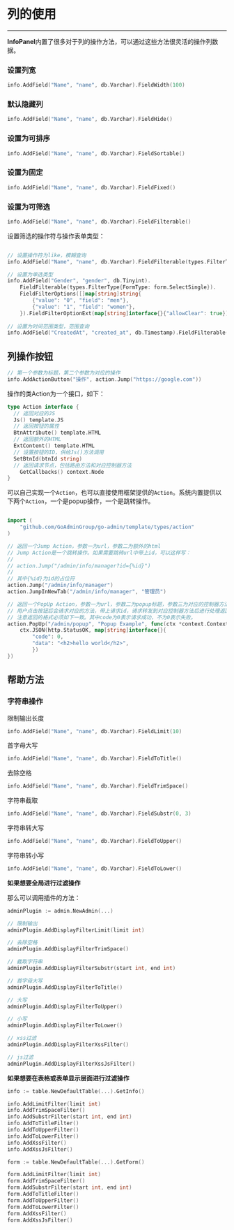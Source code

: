 # 列的使用
---

**InfoPanel**内置了很多对于列的操作方法，可以通过这些方法很灵活的操作列数据。

### 设置列宽

```go
info.AddField("Name", "name", db.Varchar).FieldWidth(100)
```

### 默认隐藏列

```go
info.AddField("Name", "name", db.Varchar).FieldHide()
```

### 设置为可排序

```go
info.AddField("Name", "name", db.Varchar).FieldSortable()
```

### 设置为固定

```go
info.AddField("Name", "name", db.Varchar).FieldFixed()
```

### 设置为可筛选

```go
info.AddField("Name", "name", db.Varchar).FieldFilterable()
```

设置筛选的操作符与操作表单类型：

```go

// 设置操作符为like，模糊查询
info.AddField("Name", "name", db.Varchar).FieldFilterable(types.FilterType{Operator: types.FilterOperatorLike})

// 设置为单选类型
info.AddField("Gender", "gender", db.Tinyint).
    FieldFilterable(types.FilterType{FormType: form.SelectSingle}).
    FieldFilterOptions([]map[string]string{
		{"value": "0", "field": "men"},
		{"value": "1", "field": "women"},
    }).FieldFilterOptionExt(map[string]interface{}{"allowClear": true})
    
// 设置为时间范围类型，范围查询
info.AddField("CreatedAt", "created_at", db.Timestamp).FieldFilterable(types.FilterType{FormType: form.DatetimeRange})
```

## 列操作按钮

```go
// 第一个参数为标题，第二个参数为对应的操作
info.AddActionButton("操作", action.Jump("https://google.com"))
```

操作的类Action为一个接口，如下：

```go
type Action interface {
  // 返回对应的JS
  Js() template.JS
  // 返回按钮的属性
  BtnAttribute() template.HTML
  // 返回额外的HTML
  ExtContent() template.HTML
  // 设置按钮的ID，供给Js()方法调用
  SetBtnId(btnId string)
  // 返回请求节点，包括路由方法和对应控制器方法
	GetCallbacks() context.Node
}
```

可以自己实现一个```Action```，也可以直接使用框架提供的```Action```。系统内置提供以下两个```Action```，一个是popup操作，一个是跳转操作。

```go

import (
    "github.com/GoAdminGroup/go-admin/template/types/action"
)

// 返回一个Jump Action，参数一为url，参数二为额外的html
// Jump Action是一个跳转操作。如果需要跳转url中带上id，可以这样写：
//
// action.Jump("/admin/info/manager?id={%id}")
//
// 其中{%id}为id的占位符
action.Jump("/admin/info/manager")
action.JumpInNewTab("/admin/info/manager", "管理员")

// 返回一个PopUp Action，参数一为url，参数二为popup标题，参数三为对应的控制器方法。
// 用户点击按钮后会请求对应的方法，带上请求id，请求转发到对应控制器方法后进行处理返回，
// 注意返回的格式必须如下一致。其中code为0表示请求成功，不为0表示失败。
action.PopUp("/admin/popup", "Popup Example", func(ctx *context.Context) {
    ctx.JSON(http.StatusOK, map[string]interface{}{
        "code": 0,
        "data": "<h2>hello world</h2>",
		})
})

```

## 帮助方法

### 字符串操作

限制输出长度

```go
info.AddField("Name", "name", db.Varchar).FieldLimit(10)
```

首字母大写

```go
info.AddField("Name", "name", db.Varchar).FieldToTitle()
```

去除空格

```go
info.AddField("Name", "name", db.Varchar).FieldTrimSpace()
```

字符串截取

```go
info.AddField("Name", "name", db.Varchar).FieldSubstr(0, 3)
```

字符串转大写

```go
info.AddField("Name", "name", db.Varchar).FieldToUpper()
```

字符串转小写

```go
info.AddField("Name", "name", db.Varchar).FieldToLower()
```

**如果想要全局进行过滤操作**

那么可以调用插件的方法：

```go
adminPlugin := admin.NewAdmin(...)

// 限制输出
adminPlugin.AddDisplayFilterLimit(limit int)

// 去除空格
adminPlugin.AddDisplayFilterTrimSpace()

// 截取字符串
adminPlugin.AddDisplayFilterSubstr(start int, end int)

// 首字母大写
adminPlugin.AddDisplayFilterToTitle()

// 大写
adminPlugin.AddDisplayFilterToUpper()

// 小写
adminPlugin.AddDisplayFilterToLower()

// xss过滤
adminPlugin.AddDisplayFilterXssFilter()

// js过滤
adminPlugin.AddDisplayFilterXssJsFilter()

```

**如果想要在表格或表单显示层面进行过滤操作**

```go
info := table.NewDefaultTable(...).GetInfo()

info.AddLimitFilter(limit int)
info.AddTrimSpaceFilter()
info.AddSubstrFilter(start int, end int)
info.AddToTitleFilter()
info.AddToUpperFilter()
info.AddToLowerFilter()
info.AddXssFilter()
info.AddXssJsFilter()

form := table.NewDefaultTable(...).GetForm()

form.AddLimitFilter(limit int)
form.AddTrimSpaceFilter()
form.AddSubstrFilter(start int, end int)
form.AddToTitleFilter()
form.AddToUpperFilter()
form.AddToLowerFilter()
form.AddXssFilter()
form.AddXssJsFilter()
```